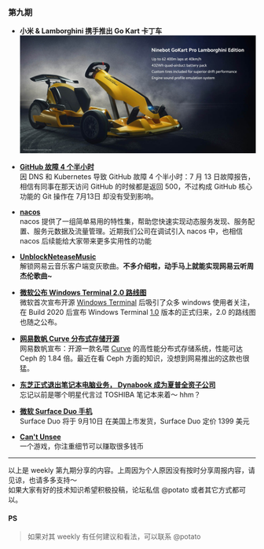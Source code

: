 ### 第九期

- **小米 & Lamborghini 携手推出 Go Kart 卡丁车**
![gokart](img/gokart.jpg)

- **[GitHub 故障 4 个半小时](https://www.sohu.com/a/412451847_465914)**  
因 DNS 和 Kubernetes 导致 GitHub 故障 4 个半小时：7 月 13 日故障报告，相信有同事在那天访问 GitHub 的时候都是返回 500，不过构成 GitHub 核心功能的 Git 操作在 7月13日 却没有受到影响。

- **[nacos](https://nacos.io/zh-cn/docs/what-is-nacos.html)**  
nacos 提供了一组简单易用的特性集，帮助您快速实现动态服务发现、服务配置、服务元数据及流量管理。近期我们公司在调试引入 nacos 中，也相信 nacos 后续能给大家带来更多实用性的功能

- **[UnblockNeteaseMusic](https://github.com/nondanee/UnblockNeteaseMusic)**  
解锁网易云音乐客户端变灰歌曲。**不多介绍啦，动手马上就能实现网易云听周杰伦歌曲~**

- **[微软公布 Windows Terminal 2.0 路线图](https://www.oschina.net/news/116415/windows-terminal-v2-roadmap)**  
微软首次宣布开源 [Windows Terminal](https://github.com/microsoft/terminal) 后吸引了众多 windows 使用者关注，在 Build 2020 后宣布 Windows Terminal [1.0](https://devblogs.microsoft.com/commandline/windows-terminal-1-0/) 版本的正式归来，2.0 的路线图也随之公布。

- **[网易数帆 Curve 分布式存储开源](https://segmentfault.com/a/1190000023322856)**  
网易数帆宣布：开源一款名喂 [Curve](https://github.com/opencurve/curve) 的高性能分布式存储系统，性能可达 Ceph 的 1.84 倍。最近在看 Ceph 方面的知识，没想到网易推出的这款也很猛。

- **[东芝正式退出笔记本电脑业务， Dynabook 成为夏普全资子公司](https://www.517japan.com/viewnews-112958.html)**  
忘记以前是哪个明星代言过 TOSHIBA 笔记本来着～ hhm？

- **[微软 Surface Duo 手机](https://tech.sina.com.cn/notebook/pad/2020-08-12/doc-iivhuipn8291703.shtml)**  
Surface Duo 将于 9月10日 在美国上市发货，Surface Duo 定价 1399 美元

- **[Can't Unsee](https://cantunsee.space/)**  
一个游戏，你注重细节可以赚取很多钱币

--- 

以上是 weekly 第九期分享的内容。上周因为个人原因没有按时分享周报内容，请见谅，也请多多支持～  
如果大家有好的技术知识希望积极投稿，论坛私信 @potato 或者其它方式都可以。

#### PS
>如果对其 weekly 有任何建议和看法，可以联系 @potato